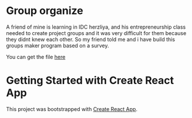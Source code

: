 # Group organize

A friend of mine is learning in IDC herzliya, and his entrepreneurship class needed to create project groups and it was very difficult for them because they didnt knew each other. So my friend told me and i have build this groups maker program based on a survey.

You can get the file [here](https://easyupload.io/l18et7)

# Getting Started with Create React App

This project was bootstrapped with [Create React App](https://github.com/facebook/create-react-app).

